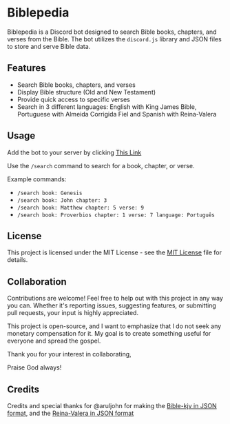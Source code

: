# Biblepedia

Biblepedia is a Discord bot designed to search Bible books, chapters, and verses from the Bible. The bot utilizes the `discord.js` library and JSON files to store and serve Bible data.

## Features
- Search Bible books, chapters, and verses
- Display Bible structure (Old and New Testament)
- Provide quick access to specific verses
- Search in 3 different languages: English with King James Bible, Portuguese with Almeida Corrigida Fiel and Spanish with Reina-Valera

## Usage

Add the bot to your server by clicking [This Link](https://discord.com/oauth2/authorize?client_id=1222618451978223626&permissions=2147485696&integration_type=0&scope=bot+applications.commands)

Use the `/search` command to search for a book, chapter, or verse.

Example commands:

- `/search book: Genesis`
- `/search book: John chapter: 3`
- `/search book: Matthew chapter: 5 verse: 9`
- `/search book: Proverbios chapter: 1 verse: 7 language: Português`

## License

This project is licensed under the MIT License - see the [MIT License](LICENSE) file for details.

## Collaboration

Contributions are welcome! Feel free to help out with this project in any way you can. Whether it's reporting issues, suggesting features, or submitting pull requests, your input is highly appreciated.

This project is open-source, and I want to emphasize that I do not seek any monetary compensation for it. My goal is to create something useful for everyone and spread the gospel.

Thank you for your interest in collaborating,

Praise God always!

## Credits

Credits and special thanks for @aruljohn for making the [Bible-kjv in JSON format](https://github.com/aruljohn/Bible-kjv), and the [Reina-Valera in JSON format](https://github.com/aruljohn/Reina-Valera)
